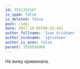 ```yaml
---
id: 3551352167
is_spam: false
is_deleted: false
post: /ide/
date: 2017-10-05T06:25:45Z
author_fullname: 'Ivan Grishaev'
author_nickname: 'igrishaev'
author_is_anon: false
parent: 3550936966
---
```


<p>Не вижу криминала.</p>
